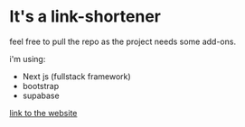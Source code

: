 # It's a link-shortener

feel free to pull the repo as the project needs some add-ons.

i'm using:
  * Next js (fullstack framework)
  * bootstrap
  * supabase

[link to the website](https://link-shortener-8drv.vercel.app/)

